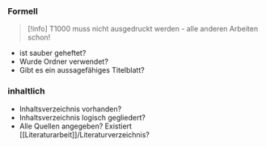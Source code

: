 ### Formell
> [!info] T1000 muss nicht ausgedruckt werden - alle anderen Arbeiten schon!
- ist sauber geheftet?
- Wurde Ordner verwendet?
- Gibt es ein aussagefähiges Titelblatt?

### inhaltlich
- Inhaltsverzeichnis vorhanden?
- Inhaltsverzeichnis logisch gegliedert?
- Alle Quellen angegeben? Existiert [[Literaturarbeit]]/Literaturverzeichnis?